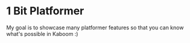 # 1 Bit Platformer

My goal is to showcase many platformer features so that you can know what's possible in Kaboom :)
